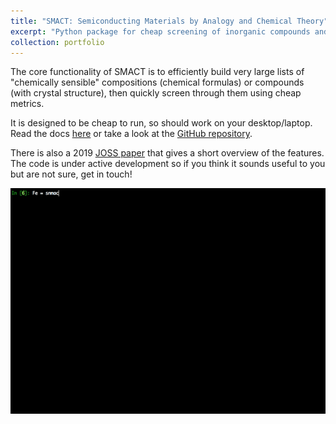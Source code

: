 ```yaml
---
title: "SMACT: Semiconducting Materials by Analogy and Chemical Theory"
excerpt: "Python package for cheap screening of inorganic compounds and compositions <br/><img src='/images/SMACT.png'>"
collection: portfolio
---
```


The core functionality of SMACT is to efficiently build very large lists of "chemically sensible" compositions (chemical formulas) or compounds (with crystal structure), then quickly screen through them using cheap metrics.

It is designed to be cheap to run, so should work on your desktop/laptop. Read the docs [here](https://smact.readthedocs.io/en/latest/) or take a look at the [GitHub repository](https://github.com/WMD-group/SMACT).

There is also a 2019 [JOSS paper](https://joss.theoj.org/papers/10.21105/joss.01361) that gives a short overview of the features. The code is under active development so if you think it sounds useful to you but are not sure, get in touch!

![smact example](/images/smact_simple.gif)
